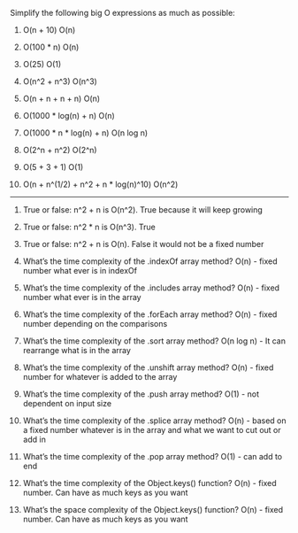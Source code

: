Simplify the following big O expressions as much as possible:

1. O(n + 10)
O(n)

2. O(100 * n)
O(n)

3. O(25)
O(1)

4. O(n^2 + n^3)
O(n^3)

5. O(n + n + n + n)
O(n)

6. O(1000 * log(n) + n)
O(n)

7. O(1000 * n * log(n) + n)
O(n log n)

8. O(2^n + n^2)
O(2^n)

9. O(5 + 3 + 1)
O(1)

10. O(n + n^(1/2) + n^2 + n * log(n)^10)
O(n^2)


__________________________________________________________________
1. True or false: n^2 + n is O(n^2).
True because it will keep growing

2. True or false: n^2 * n is O(n^3).
True

3. True or false: n^2 + n is O(n).
False it would not be a fixed number

4. What’s the time complexity of the .indexOf array method?
O(n) - fixed number what ever is in indexOf

5. What’s the time complexity of the .includes array method?
O(n) - fixed number what ever is in the array

6. What’s the time complexity of the .forEach array method? 
O(n) - fixed number depending on the comparisons

7. What’s the time complexity of the .sort array method?
O(n log n) - It can rearrange what is in the array

8. What’s the time complexity of the .unshift array method?
O(n) - fixed number for whatever is added to the array

9. What’s the time complexity of the .push array method?
O(1) - not dependent on input size

10. What’s the time complexity of the .splice array method?
O(n) - based on a fixed number whatever is in the array and what we want to cut out or add in

11. What’s the time complexity of the .pop array method?
O(1) - can add to end

12. What’s the time complexity of the Object.keys() function?
O(n) - fixed number. Can have as much keys as you want

13. What’s the space complexity of the Object.keys() function? 
O(n) - fixed number. Can have as much keys as you want